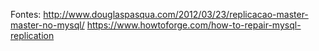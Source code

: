 Fontes:
http://www.douglaspasqua.com/2012/03/23/replicacao-master-master-no-mysql/
https://www.howtoforge.com/how-to-repair-mysql-replication
